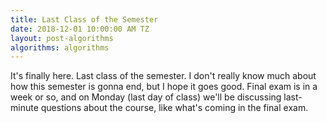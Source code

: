 ```yaml
---
title: Last Class of the Semester
date: 2018-12-01 10:00:00 AM TZ
layout: post-algorithms
algorithms: algorithms
---
```


It's finally here. Last class of the semester. I don't really know much about how
this semester is gonna end, but I hope it goes good. Final exam is in a week or so, and on Monday (last day of class)
we'll be discussing last-minute questions about the course, like what's coming in the final exam.
